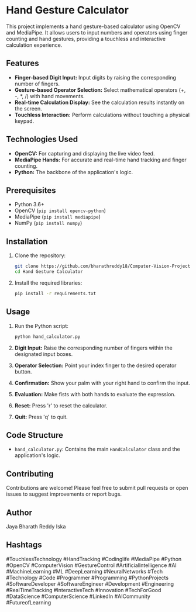 # Hand Gesture Calculator

This project implements a hand gesture-based calculator using OpenCV and MediaPipe. It allows users to input numbers and operators using finger counting and hand gestures, providing a touchless and interactive calculation experience.

## Features

-   **Finger-based Digit Input:** Input digits by raising the corresponding number of fingers.
-   **Gesture-based Operator Selection:** Select mathematical operators (+, -, \*, /) with hand movements.
-   **Real-time Calculation Display:** See the calculation results instantly on the screen.
-   **Touchless Interaction:** Perform calculations without touching a physical keypad.

## Technologies Used

-   **OpenCV:** For capturing and displaying the live video feed.
-   **MediaPipe Hands:** For accurate and real-time hand tracking and finger counting.
-   **Python:** The backbone of the application's logic.

## Prerequisites

-   Python 3.6+
-   OpenCV (`pip install opencv-python`)
-   MediaPipe (`pip install mediapipe`)
-   NumPy (`pip install numpy`)

## Installation

1.  Clone the repository:

    ```bash
    git clone https://github.com/bharathreddy18/Computer-Vision-Projects.git
    cd Hand Gesture Calculator
    ```

2.  Install the required libraries:

    ```bash
    pip install -r requirements.txt
    ```

## Usage

1.  Run the Python script:

    ```bash
    python hand_calculator.py
    ```

2.  **Digit Input:** Raise the corresponding number of fingers within the designated input boxes.
3.  **Operator Selection:** Point your index finger to the desired operator button.
4.  **Confirmation:** Show your palm with your right hand to confirm the input.
5.  **Evaluation:** Make fists with both hands to evaluate the expression.
6.  **Reset:** Press 'r' to reset the calculator.
7.  **Quit:** Press 'q' to quit.

## Code Structure

-   `hand_calculator.py`: Contains the main `HandCalculator` class and the application's logic.

## Contributing

Contributions are welcome! Please feel free to submit pull requests or open issues to suggest improvements or report bugs.

## Author

Jaya Bharath Reddy Iska

## Hashtags

\#TouchlessTechnology \#HandTracking \#Codinglife \#MediaPipe \#Python \#OpenCV \#ComputerVision \#GestureControl \#ArtificialIntelligence \#AI \#MachineLearning \#ML \#DeepLearning \#NeuralNetworks \#Tech \#Technology \#Code \#Programmer \#Programming \#PythonProjects \#SoftwareDeveloper \#SoftwareEngineer \#Development \#Engineering \#RealTimeTracking \#InteractiveTech \#Innovation \#TechForGood \#DataScience \#ComputerScience \#LinkedIn \#AICommunity \#FutureofLearning
